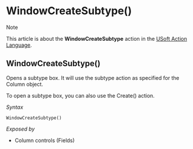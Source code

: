 # WindowCreateSubtype()



> [!NOTE]
> This article is about the **WindowCreateSubtype** action in the [USoft Action Language](/docs/Task%20flow/Action%20Language%20reference/USoft%20Action%20Language.md).

## **WindowCreateSubtype()**

Opens a subtype box. It will use the subtype action as specified for the Column object.

To open a subtype box, you can also use the Create() action.

*Syntax*

```
WindowCreateSubtype()
```

*Exposed by*

- Column controls (Fields)
